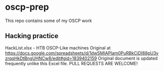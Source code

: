 # oscp-prep
This repo contains some of my OSCP work

## Hacking practice
HackList.xlsx - HTB OSCP-Like machines
Original at https://docs.google.com/spreadsheets/d/1dwSMIAPIam0PuRBkCiDI88pU3yzrqqHkDtBngUHNCw8/edit#gid=1839402159
Original document is updated frequently unlike this Excel file.
PULL REQUESTS ARE WELCOME!
